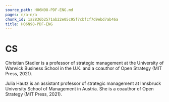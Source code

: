 ```yaml
---
source_path: H06N98-PDF-ENG.md
pages: n/a-n/a
chunk_id: 1a2836b2571ab22e05c95f7cbfcf7d9ebd7ab46a
title: H06N98-PDF-ENG
---
```

# CS

Christian Stadler is a professor of strategic management at the University of Warwick Business School in the U.K. and a coauthor of Open Strategy (MIT Press, 2021).

Julia Hautz is an assistant professor of strategic management at Innsbruck University School of Management in Austria. She is a coauthor of Open Strategy (MIT Press, 2021).
